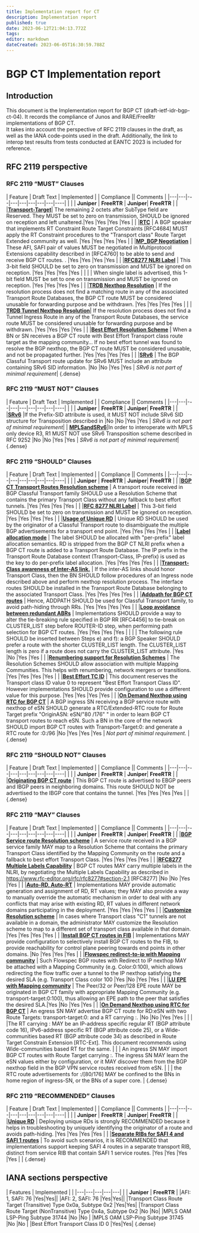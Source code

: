 ```yaml
---
title: Implementation report for CT
description: Implementation report
published: true
date: 2023-06-12T21:04:13.772Z
tags: 
editor: markdown
dateCreated: 2023-06-05T16:30:59.788Z
---
```


#  BGP CT Implementation report


## Introduction
This document is the Implementation report for BGP CT (draft-ietf-idr-bgp-ct-04). It records the compliance of Junos and RARE/FreeRtr implementations of BGP CT.  
It takes into account the perspective of RFC 2119 clauses in the draft, as well as the IANA code-points used in the draft. 
Additionally, the link to interop test results from tests conducted at EANTC 2023 is included for reference.  

## RFC 2119 perspective

### RFC 2119 “MUST” Clauses 

| Feature  | Draft Text  |	 Implemented  | | Compliance || Comments |
|---|---|---|---|---|---|---|---|----|
| | |	**Juniper** | **FreeRTR**  | **Juniper**| **FreeRTR** | |
|[**Transport-Target**](https://www.ietf.org/archive/id/draft-ietf-idr-bgp-ct-04.html#name-transport-class-route-targe)| The remaining 2 octets after SubType field are Reserved. They MUST be set to zero on transmission, SHOULD be ignored on reception and  left unaltered.|Yes |Yes |Yes |Yes | |
|[**RTC**](https://www.ietf.org/archive/id/draft-ietf-idr-bgp-ct-04.html#name-transport-class-route-targe) | A BGP speaker that implements RT Constraint Route Target Constraints [RFC4684] MUST apply the RT Constraint procedures to the "Transport class" Route Target Extended community as well. |Yes |Yes |Yes |Yes | |
|[**MP_BGP Negotiation**](https://www.ietf.org/archive/id/draft-ietf-idr-bgp-ct-04.html#name-bgp-classful-transport-fami) | These AFI, SAFI pair of values MUST be negotiated in Multiprotocol Extensions capability described in [RFC4760] to be able to send and receive BGP CT routes. . |Yes |Yes |Yes |Yes | |
|[**RFC8277 NLRI Label**](https://www.ietf.org/archive/id/draft-ietf-idr-bgp-ct-04.html#name-bgp-classful-transport-fami) | This 3-bit field SHOULD be set to zero on transmission and MUST be ignored on reception. |Yes |Yes |Yes |Yes | |
| | When single label is advertised, this 1-bit field MUST be set to  one on transmission and MUST be ignored on reception.  |Yes |Yes |Yes |Yes | |
|[**TRDB Nexthop Resolution**](https://www.ietf.org/archive/id/draft-ietf-idr-bgp-ct-04.html#section-10.3)  | If the resolution process does not find  a matching route in any of the associated Transport Route Databases, the BGP CT route MUST be considered unusable for forwarding purpose and be withdrawn. |Yes |Yes |Yes |Yes | |
| [**TRDB Tunnel Nexthop Resolution**](https://www.ietf.org/archive/id/draft-ietf-idr-bgp-ct-04.html#section-10.8)| If  the resolution process does not find a Tunnel Ingress Route in any of the Transport Route Databases, the service route MUST be considered unusable for forwarding purpose and be withdrawn.   |Yes |Yes |Yes |Yes | |
|[**Best Effort Resolution Scheme**](https://www.ietf.org/archive/id/draft-ietf-idr-bgp-ct-04.html#section-10.10) | When a BN or SN receives a BGP CT route with Best Effort Transport class route target as the mapping community… If no best effort tunnel was found to resolve the BGP nexthop, the BGP CT route MUST be considered unusable, and not be propagated further.    |Yes |Yes |Yes |Yes | |
|[**SRv6**](https://www.ietf.org/archive/id/draft-ietf-idr-bgp-ct-04.html#name-srv6-support)  | The BGP Classful Transport route update for SRv6 MUST include an attribute containing SRv6 SID information.  |No |No |Yes |Yes | *SRv6 is not part of minimal requirement*|
{.dense}

### RFC 2119 “MUST NOT” Clauses 
| Feature  | Draft Text  |	 Implemented  | | Compliance || Comments |
|---|---|---|---|---|---|---|---|----|
| | |	**Juniper** | **FreeRTR**  | **Juniper**| **FreeRTR** | |
|[**SRv6**](https://www.ietf.org/archive/id/draft-ietf-idr-bgp-ct-04.html#name-srv6-support)  |If the Prefix-SID attribute is used, it MUST NOT include SRv6 SID structure for Transposition described in  |No |No |Yes |Yes | *SRv6 is not part of minimal requirement*|
|  [**MPLSandSRv6**](https://www.ietf.org/archive/id/draft-ietf-idr-bgp-ct-04.html#section-20.2.2)|In order to interoperate with MPLS only device R3, R1 MUST NOT use SRv6 Transposition scheme described in RFC 9252  |No |No |Yes |Yes | *SRv6 is not part of minimal requirement*|
 {.dense}
 
### RFC 2119 “SHOULD” Clauses 
| Feature  | Draft Text  |	 Implemented  | | Compliance || Comments |
|---|---|---|---|---|---|---|---|----|
| | |	**Juniper** | **FreeRTR**  | **Juniper**| **FreeRTR** | |
|[**BGP CT Transport Routes Resolution scheme**](https://www.ietf.org/archive/id/draft-ietf-idr-bgp-ct-04.html#name-nexthop-resolution-scheme)  | A transport route received in BGP Classful Transport family SHOULD use a Resolution Scheme that contains the primary Transport Class without any fallback to best effort tunnels. |Yes |Yes |Yes |Yes | |
|[**RFC 8277 NLRI Label**](https://www.ietf.org/archive/id/draft-ietf-idr-bgp-ct-04.html#name-bgp-classful-transport-fami)  | This 3-bit field SHOULD be set to zero on transmission and MUST be ignored on reception.  |Yes |Yes |Yes |Yes | |
|[**Usage of Unique RD**](https://www.ietf.org/archive/id/draft-ietf-idr-bgp-ct-04.html#section-10.2)  | Unique RD SHOULD be used by the originator of a Classful Transport route to disambiguate the multiple BGP advertisements for a transport end point. |Yes |Yes |Yes |Yes | |
|[**Label allocation mode**](https://www.ietf.org/archive/id/draft-ietf-idr-bgp-ct-04.html#section-10.4)  | The label SHOULD be allocated with "per-prefix" label allocation semantics.  RD is stripped from the BGP CT NLRI prefix when a BGP CT route is added to a Transport Route Database.  The IP prefix in the Transport Route Database context (Transport-Class, IP-prefix) is used as the key to do per-prefix label allocation.  |Yes |Yes |Yes |Yes | |
|[**Transport-Class awareness of Inter-AS link.**](https://www.ietf.org/archive/id/draft-ietf-idr-bgp-ct-04.html#section-10.5)  | If the inter-AS links should honor Transport Class, then the BN SHOULD follow procedures of an Ingress node described above and perform nexthop resolution process.  The interface routes SHOULD be installed in the Transport Route Database belonging to the associated Transport Class. |Yes |Yes |Yes |Yes | |
|[**Addpath for BGP CT routes**](https://www.ietf.org/archive/id/draft-ietf-idr-bgp-ct-04.html#section-10.6)  | Hence, ADDPATH SHOULD be used for Classful Transport family, to avoid path-hiding through RRs. |Yes |Yes |Yes |Yes | |
|[**Loop avoidance between redundant ABRs**](https://www.ietf.org/archive/id/draft-ietf-idr-bgp-ct-04.html#section-10.7)  | Implementations SHOULD provide a way to alter the tie-breaking rule specified in BGP RR [RFC4456] to tie-break on CLUSTER_LIST step before ROUTER-ID step, when performing path selection for BGP CT routes. |Yes |Yes |Yes |Yes | |
|  | The following rule SHOULD be inserted between Steps e) and f): a BGP Speaker SHOULD prefer a route with the shorter CLUSTER_LIST length.  The CLUSTER_LIST length is zero if a route does not carry the CLUSTER_LIST attribute.  |Yes |No |Yes |Yes | |
|[**Renumbering support for Resolution Schemes**](https://www.ietf.org/archive/id/draft-ietf-idr-bgp-ct-04.html#section-10.9)  | The Resolution Schemes SHOULD allow association with multiple Mapping Communities.  This helps with renumbering, network mergers or transitions.  |Yes |Yes |Yes |Yes | |
|[**Best Effort TC ID**](https://www.ietf.org/archive/id/draft-ietf-idr-bgp-ct-04.html#section-4)  | This document reserves the Transport class ID value 0 to represent "Best Effort Transport Class ID". However implementations SHOULD provide configuration to use a different value for this purpose. |Yes |Yes |Yes |Yes | |
|[**On Demand Nexthop using RTC for BGP CT**](https://www.ietf.org/archive/id/draft-ietf-idr-bgp-ct-04.html#section-4)  | A BGP ingress SN receiving a BGP service route with nexthop of eSN SHOULD generate a RTC/Extended-RTC route for Route Target prefix "OriginASN: eSN/"80 /176" " in order to learn BGP CT transport routes to reach eSN. Such a BN in the core of the network SHOULD import BGP CT routes with Transport-Target:0:<TC> and generate a RTC route for <OriginASN>:0:<TC>/96   |No |Yes |Yes |Yes | *Not part of minimal requirement.*  |
 {.dense}
  
### RFC 2119 “SHOULD NOT” Clauses 
| Feature  | Draft Text  |	 Implemented  | | Compliance || Comments |
|---|---|---|---|---|---|---|---|----|
| | |	**Juniper** | **FreeRTR**  | **Juniper**| **FreeRTR** | |
|[**Originating BGP CT route**](https://www.ietf.org/archive/id/draft-ietf-idr-bgp-ct-04.html#section-10.2)  | This BGP CT route is advertised to EBGP peers and IBGP peers in neighboring domains. This route SHOULD NOT be advertised to the IBGP core that contains the tunnel.  |Yes |Yes |Yes |Yes | |
 {.dense}
  
### RFC 2119 “MAY” Clauses 
| Feature  | Draft Text  |	 Implemented  | | Compliance || Comments |
|---|---|---|---|---|---|---|---|----|
| | |	**Juniper** | **FreeRTR**  | **Juniper**| **FreeRTR** | |
|[**BGP Service route Resolution scheme**](https://www.ietf.org/archive/id/draft-ietf-idr-bgp-ct-04.html#section-6)  | A service route received in a BGP service family MAY map to a Resolution Scheme that contains the primary Transport Class identified by the Mapping Community on the route and a fallback to best effort Transport Class. |Yes |Yes |Yes |Yes | |
|[**RFC8277 Multiple Labels Capability**](https://www.ietf.org/archive/id/draft-ietf-idr-bgp-ct-04.html#section-7)  | BGP CT routes MAY carry multiple labels in the NLRI, by negotiating the Multiple Labels Capability as described in https://www.rfc-editor.org/rfc/rfc8277#section-2.1 [RFC8277] |No |No |Yes |Yes | |
|[**Auto-RD, Auto-RT**](https://www.ietf.org/archive/id/draft-ietf-idr-bgp-ct-04.html#section-10.1)  | Implementations MAY provide automatic generation and assignment of RD, RT values; they MAY also provide a way to manually override the automatic mechanism in order to deal with any conflicts that may arise with existing RD, RT values in different network domains participating in the deployment.  |Yes |Yes |Yes |Yes | |
|[**Customize Resolution scheme**](https://www.ietf.org/archive/id/draft-ietf-idr-bgp-ct-04.html#section-10.3)  | In cases where Transport class "C1" tunnels are not available in a domain, the administrator MAY customize the Resolution scheme to map to a different set of transport class available in that domain. |Yes |Yes |Yes |Yes | |
|[**Install BGP CT routes in FIB**](https://www.ietf.org/archive/id/draft-ietf-idr-bgp-ct-04.html#section-10.10)  | Implementations MAY provide configuration to selectively install  BGP CT routes to the FIB, to provide reachability for control plane peering towards end points in other domains. |No |Yes |Yes |Yes | |
|[**Flowspec redirect-to-ip with Mapping community**](https://www.ietf.org/archive/id/draft-ietf-idr-bgp-ct-04.html#section-11)  | Such Flowspec BGP routes with Redirect to IP nexthop MAY be attached with a Mapping Community (e.g.  Color:0:100), which allows redirecting the flow traffic over a tunnel to the IP nexthop satisfying the desired SLA (e.g.  Transport Class color 100  |Yes |No |Yes |Yes | |
|[**LU EPE with Mapping community**](https://www.ietf.org/archive/id/draft-ietf-idr-bgp-ct-04.html#section-12)  | The Peer/32 or Peer/128 EPE route MAY be originated in BGP CT family with appropriate Mapping Community (e.g. transport-target:0:100), thus allowing an EPE path to the peer that satisfies the desired SLA.|Yes |No |Yes |Yes | |
|[**On Demand Nexthop using RTC for BGP CT**](https://www.ietf.org/archive/id/draft-ietf-idr-bgp-ct-04.html#section-15.2)  | An egress SN MAY advertise BGP CT route for RD:eSN with two Route Targets: transport-target:0:<TC> and a RT carrying <eSN>:<TC>. |No |No |Yes |Yes | |
| |The RT carrying <eSN>:<TC> MAY be an IP-address specific regular RT (BGP attribute code 16), IPv6-address specific RT (BGP attribute code 25), or a Wide-communities based RT (BGP attribute code 34) as described in Route Target Constrain Extension [RTC-Ext].  This document recommends using Wide-communities based RT for the same. |
| | An ingress SN MAY import BGP CT routes with Route Target carrying <eSN>:<TC>.  The ingress SN MAY learn the eSN values either by configuration, or it MAY discover them from the BGP nexthop field in the BGP VPN service routes received from eSN. |
| | the RTC route advertisements for <OriginASN>:<eSN>/[80/176] MAY be confined to the BNs in home region of ingress-SN, or the BNs of a super core.  |
 {.dense}
  
### RFC 2119 “RECOMMENDED” Clauses 
| Feature  | Draft Text  |	 Implemented  | | Compliance || Comments |
|---|---|---|---|---|---|---|---|----|
| | |	**Juniper** | **FreeRTR**  | **Juniper**| **FreeRTR** | |
|[**Unique RD**](https://www.ietf.org/archive/id/draft-ietf-idr-bgp-ct-04.html#section-10.9) | Deploying unique RDs is strongly RECOMMENDED because it helps in troubleshooting by uniquely identifying the originator of a route and avoids path-hiding.  |Yes |Yes |Yes |Yes | |
|[**Separate RIBs for SAFI 4 and SAFI 1 routes**](https://www.ietf.org/archive/id/draft-ietf-idr-bgp-ct-04.html#section-22) | To avoid such scenarios, it is RECOMMENDED that implementations support keeping SAFI 4 routes in a separate transport RIB, distinct from service RIB that contain SAFI 1 service routes.  |Yes |Yes |Yes |Yes | |
 {.dense}
  
## IANA sections perspective 
  
| Features  |	 Implemented  | |
|---|---|---|---|---|
|	|	**Juniper** | **FreeRTR**  |
|AFI: 1, SAFI: 76 |Yes|Yes||
|AFI: 2, SAFI: 76 |Yes|Yes||
|Transport Class Route Target (Transitive) Type 0x0a, Subtype 0x2  |Yes|Yes|
|Transport Class Route Target (NonTransitive) Type 0x4a, Subtype 0x2  |No |No|
|MPLS OAM LSP-Ping Subtype 31744   |No |No |
|MPLS OAM LSP-Ping Subtype 31745    |No |No |
|Best Effort Transport Class ID 0     |Yes|Yes|
{.dense}